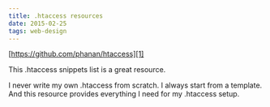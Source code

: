 ```yaml
---
title: .htaccess resources
date: 2015-02-25
tags: web-design
---
```



[https://github.com/phanan/htaccess][1]

This .htaccess snippets list is a great resource. 

I never write my own .htaccess from scratch. I always start from a template. And this resource provides everything I need for my .htaccess setup.


[1]: https://github.com/phanan/htaccess
